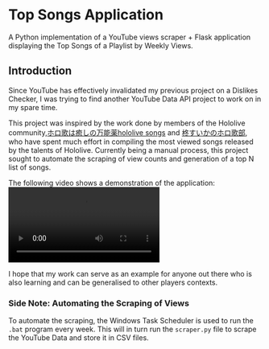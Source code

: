 # Top Songs Application
A Python implementation of a YouTube views scraper + Flask application displaying the Top Songs of a Playlist by Weekly Views.

## Introduction
Since YouTube has effectively invalidated my previous project on a Dislikes Checker, I was trying to find another YouTube Data API project to work on in my spare time. 

This project was inspired by the work done by members of the Hololive community,<a href="https://www.youtube.com/channel/UC94Mhi_4KZNX7bzHaoBnRTw">ホロ歌は癒しの万能薬hololive songs</a> and <a href="https://www.youtube.com/channel/UCfjDIiKHIhKuBxxmJVnW3vg">柊すいかのホロ歌部</a>, who have spent much effort in compiling the most viewed songs released by the talents of Hololive. Currently being a manual process, this project sought to automate the scraping of view counts and generation of a top N list of songs.

The following video shows a demonstration of the application:
<video src="https://user-images.githubusercontent.com/88301287/153442202-3840a981-303d-4735-986d-ea191c431d21.mp4"></video>

I hope that my work can serve as an example for anyone out there who is also learning and can be generalised to other players contexts. 

### Side Note: Automating the Scraping of Views
To automate the scraping, the Windows Task Scheduler is used to run the <code>.bat</code> program every week. This will in turn run the <code>scraper.py</code> file to scrape the YouTube Data and store it in CSV files.
